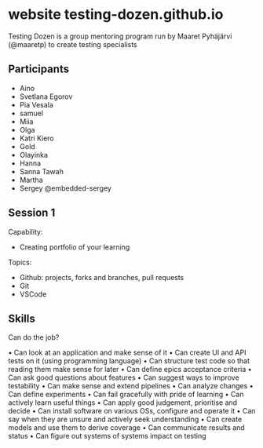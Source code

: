 # website testing-dozen.github.io
Testing Dozen is a group mentoring program run by Maaret Pyhäjärvi (@maaretp) to create testing specialists

## Participants
  * Aino
  * Svetlana Egorov
  * Pia Vesala
  * samuel
  * Miia
  * Olga
  * Katri Kiero
  * Gold 
  * Olayinka
  * Hanna
  * Sanna Tawah
  * Martha
  * Sergey   @embedded-sergey
  
## Session 1

Capability:
   * Creating portfolio of your learning
   
Topics:
  * Github: projects, forks and branches, pull requests
  * Git 
  * VSCode



## Skills

Can do the job? 

•	Can look at an application and make sense of it
•	Can create UI and API tests on it (using programming language)
•	Can structure test code so that reading them make sense for later
•	Can define epics acceptance criteria
•	Can ask good questions about features
•	Can suggest ways to improve testability
•	Can make sense and extend pipelines
•	Can analyze changes
•	Can define experiments
•	Can fail gracefully with pride of learning
•	Can actively learn useful things
•	Can apply good judgement, prioritise and decide
•	Can install software on various OSs, configure and operate it
•	Can say when they are unsure and actively seek understanding
•	Can create models and use them to derive coverage
•	Can communicate results and status 
•	Can figure out systems of systems impact on testing
